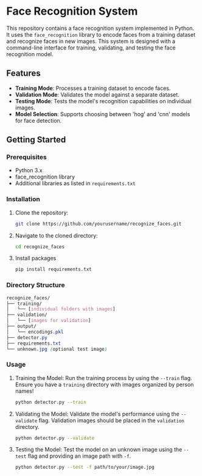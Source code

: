 # Face Recognition System

This repository contains a face recognition system implemented in Python. It uses the `face_recognition` library to encode faces from a training dataset and recognize faces in new images. This system is designed with a command-line interface for training, validating, and testing the face recognition model.

## Features

- **Training Mode**: Processes a training dataset to encode faces.
- **Validation Mode**: Validates the model against a separate dataset.
- **Testing Mode**: Tests the model's recognition capabilities on individual images.
- **Model Selection**: Supports choosing between 'hog' and 'cnn' models for face detection.

## Getting Started

### Prerequisites

- Python 3.x
- face_recognition library
- Additional libraries as listed in `requirements.txt`

### Installation

1. Clone the repository:
   ```bash
   git clone https://github.com/yourusername/recognize_faces.git
   ```
2. Navigate to the cloned directory:
   ```bash
   cd recognize_faces
   ```
3. Install packages
   ```bash
   pip install requirements.txt
   ```
### Directory Structure
   ```scss
   recognize_faces/
   ├── training/
   │   └── [individual folders with images]
   ├── validation/
   │   └── [images for validation]
   ├── output/
   │   └── encodings.pkl
   ├── detector.py
   ├── requirements.txt
   └── unknown.jpg (optional test image)
   ```

### Usage
1. Training the Model:
      Run the training process by using the `--train` flag. Ensure you have a `training` directory with images organized by person names!
      ```bash
      python detector.py --train
      ```
2. Validating the Model:
      Validate the model's performance using the `--validate` flag. Validation images should be placed in the `validation` directory.
      ```bash
      python detector.py --validate
      ```
3. Testing the Model:
      Test the model on an unknown image using the `--test` flag and providing an image path with `-f`.
      ```bash
      python detector.py --test -f path/to/your/image.jpg
      ```
